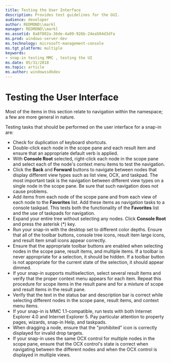 ```yaml
---
title: Testing the User Interface
description: Provides test guidelines for the GUI.
audience: developer
author: REDMOND\\markl
manager: REDMOND\\markl
ms.assetid: 8a8f802a-36de-4a09-926b-24ea504d3dfa
ms.prod: windows-server-dev
ms.technology: microsoft-management-console
ms.tgt_platform: multiple
keywords:
- snap-in testing MMC , testing the UI
ms.date: 05/31/2018
ms.topic: article
ms.author: windowssdkdev
---
```


# Testing the User Interface

Most of the items in this section relate to navigation within the namespace; a few are more general in nature.

Testing tasks that should be performed on the user interface for a snap-in are:

-   Check for duplication of keyboard shortcuts.
-   Double-click each node in the scope pane and each result item and ensure that an appropriate default verb is applied.
-   With **Console Root** selected, right-click each node in the scope pane and select each of the node's context menu items to test the navigation.
-   Click the **Back** and **Forward** buttons to navigate between nodes that display different view types such as list view, OCX, and taskpad. The most important task is the navigation between different view types on a single node in the scope pane. Be sure that such navigation does not cause problems.
-   Add items from each node of the scope pane and from each view of each node to the **Favorites** list. Add these items as navigation tasks to a console taskpad. This tests both the functionality of the **Favorites** list and the use of taskpads for navigation.
-   Expand your entire tree without selecting any nodes. Click **Console Root** and press the asterisk (\*) key.
-   Run your snap-in with the desktop set to different color depths. Ensure that all of the toolbar buttons, console tree icons, result item large icons, and result item small icons appear correctly.
-   Ensure that the appropriate toolbar buttons are enabled when selecting nodes in the scope pane, result items, and multiple items. If a toolbar is never appropriate for a selection, it should be hidden. If a toolbar button is not appropriate for the current state of the selection, it should appear dimmed.
-   If your snap-in supports multiselection, select several result items and verify that the proper context menu appears for each item. Repeat this procedure for scope items in the result pane and for a mixture of scope and result items in the result pane.
-   Verify that the text in the status bar and description bar is correct while selecting different nodes in the scope pane, result items, and context menu items.
-   If your snap-in is MMC 1.1-compatible, run tests with both Internet Explorer 4.0 and Internet Explorer 5. Pay particular attention to property pages, wizards, snap-in Help, and taskpads.
-   When dragging a node, ensure that the "prohibited" icon is correctly displayed for invalid drop targets.
-   If your snap-in uses the same OCX control for multiple nodes in the scope pane, ensure that the OCX control's state is correct when navigating between the different nodes and when the OCX control is displayed in multiple views.

 

 




